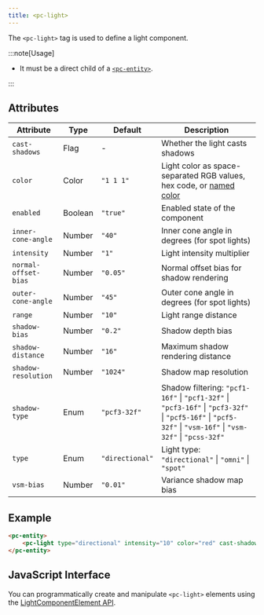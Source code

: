 ```yaml
---
title: <pc-light>
---
```


The `<pc-light>` tag is used to define a light component.

:::note[Usage]

* It must be a direct child of a [`<pc-entity>`](../pc-entity).

:::

## Attributes

<div className="attribute-table">

| Attribute | Type | Default | Description |
| --- | --- | --- | --- |
| `cast-shadows` | Flag | - | Whether the light casts shadows |
| `color` | Color | `"1 1 1"` | Light color as space-separated RGB values, hex code, or [named color](https://github.com/playcanvas/web-components/blob/main/src/colors.ts) |
| `enabled` | Boolean | `"true"` | Enabled state of the component |
| `inner-cone-angle` | Number | `"40"` | Inner cone angle in degrees (for spot lights) |
| `intensity` | Number | `"1"` | Light intensity multiplier |
| `normal-offset-bias` | Number | `"0.05"` | Normal offset bias for shadow rendering |
| `outer-cone-angle` | Number | `"45"` | Outer cone angle in degrees (for spot lights) |
| `range` | Number | `"10"` | Light range distance |
| `shadow-bias` | Number | `"0.2"` | Shadow depth bias |
| `shadow-distance` | Number | `"16"` | Maximum shadow rendering distance |
| `shadow-resolution` | Number | `"1024"` | Shadow map resolution |
| `shadow-type` | Enum | `"pcf3-32f"` | Shadow filtering: `"pcf1-16f"` \| `"pcf1-32f"` \| `"pcf3-16f"` \| `"pcf3-32f"` \| `"pcf5-16f"` \| `"pcf5-32f"` \| `"vsm-16f"` \| `"vsm-32f"` \| `"pcss-32f"` |
| `type` | Enum | `"directional"` | Light type: `"directional"` \| `"omni"` \| `"spot"` |
| `vsm-bias` | Number | `"0.01"` | Variance shadow map bias |

</div>

## Example

```html
<pc-entity>
    <pc-light type="directional" intensity="10" color="red" cast-shadows></pc-light>
</pc-entity>
```

## JavaScript Interface

You can programmatically create and manipulate `<pc-light>` elements using the [LightComponentElement API](https://api.playcanvas.com/web-components/classes/LightComponentElement.html).
